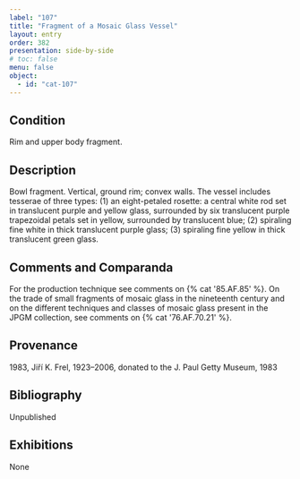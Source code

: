 ```yaml
---
label: "107"
title: "Fragment of a Mosaic Glass Vessel"
layout: entry
order: 382
presentation: side-by-side
# toc: false
menu: false
object:
  - id: "cat-107"
---
```


## Condition

Rim and upper body fragment.

## Description

Bowl fragment. Vertical, ground rim; convex walls. The vessel includes tesserae of three types: (1) an eight-petaled rosette: a central white rod set in translucent purple and yellow glass, surrounded by six translucent purple trapezoidal petals set in yellow, surrounded by translucent blue; (2) spiraling fine white in thick translucent purple glass; (3) spiraling fine yellow in thick translucent green glass.

## Comments and Comparanda

For the production technique see comments on {% cat '85.AF.85' %}. On the trade of small fragments of mosaic glass in the nineteenth century and on the different techniques and classes of mosaic glass present in the JPGM collection, see comments on {% cat '76.AF.70.21' %}.

## Provenance

1983, Jiří K. Frel, 1923–2006, donated to the J. Paul Getty Museum, 1983

## Bibliography

Unpublished

## Exhibitions

None
